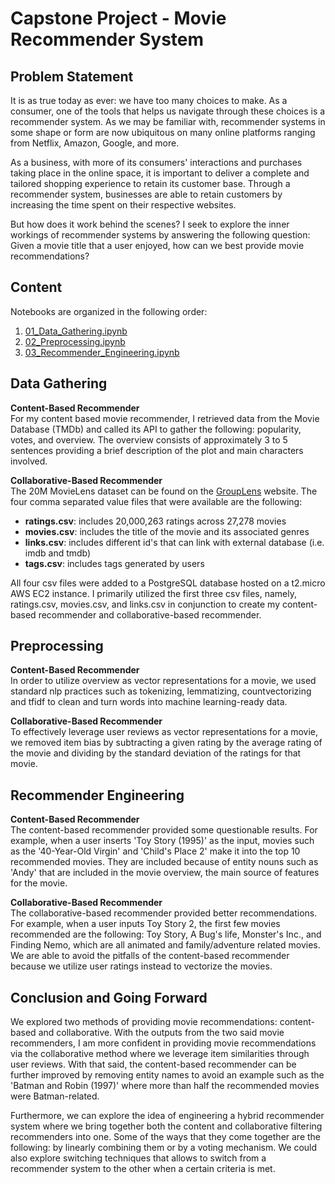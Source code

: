 # Capstone Project - Movie Recommender System

## Problem Statement
It is as true today as ever: we have too many choices to make. As a consumer, one of the tools that helps us navigate through these choices is a recommender system. As we may be familiar with, recommender systems in some shape or form are now ubiquitous on many online platforms ranging from Netflix, Amazon, Google, and more.

As a business, with more of its consumers' interactions and purchases taking place in the online space, it is important to deliver a complete and tailored shopping experience to retain its customer base. Through a recommender system, businesses are able to retain customers by increasing the time spent on their respective websites. 

But how does it work behind the scenes?  I seek to explore the inner workings of recommender systems by answering the following question: Given a movie title that a user enjoyed, how can we best provide movie recommendations?

## Content
Notebooks are organized in the following order:
1. [01_Data_Gathering.ipynb](http://localhost:8888/lab/tree/dsi%2Fprojects%2Fcapstone%2FMike_Hong_LA_6%2Fnotebooks%2F01_Data_Gathering.ipynb) <br>
2. [02_Preprocessing.ipynb](http://localhost:8888/lab/tree/dsi%2Fprojects%2Fcapstone%2FMike_Hong_LA_6%2Fnotebooks%2F02_Preprocessing.ipynb) <br>
3. [03_Recommender_Engineering.ipynb](http://localhost:8888/lab/tree/dsi%2Fprojects%2Fcapstone%2FMike_Hong_LA_6%2Fnotebooks%2F03_Recommender_Engineering.ipynb) <br>

## Data Gathering
**Content-Based Recommender** <br>
For my content based movie recommender, I retrieved data from the Movie Database (TMDb) and called its API to gather the following: popularity, votes, and overview. The overview consists of approximately 3 to 5 sentences providing a brief description of the plot and main characters involved. 

**Collaborative-Based Recommender** <br>
The 20M MovieLens dataset can be found on the [GroupLens](https://grouplens.org/datasets/movielens/20m/) website. The four comma separated value files that were available are the following:

- **ratings.csv**: includes 20,000,263 ratings across 27,278 movies
- **movies.csv**: includes the title of the movie and its associated genres
- **links.csv**: includes different id's that can link with external database (i.e. imdb and tmdb)
- **tags.csv**: includes tags generated by users 

All four csv files were added to a PostgreSQL database hosted on a t2.micro AWS EC2 instance. I primarily utilized the first three csv files, namely, ratings.csv, movies.csv, and links.csv in conjunction to create my content-based recommender and collaborative-based recommender. 

## Preprocessing
**Content-Based Recommender** <br>
In order to utilize overview as vector representations for a movie, we used standard nlp practices such as tokenizing, lemmatizing, countvectorizing and tfidf to clean and turn words into machine learning-ready data. 

**Collaborative-Based Recommender** <br>
To effectively leverage user reviews as vector representations for a movie, we removed item bias by subtracting a given rating by the average rating of the movie and dividing by the standard deviation of the ratings for that movie. 


## Recommender Engineering
**Content-Based Recommender** <br>
The content-based recommender provided some questionable results. For example, when a user inserts 'Toy Story (1995)' as the input, movies such as the '40-Year-Old Virgin' and 'Child's Place 2' make it into the top 10 recommended movies. They are included because of entity nouns such as 'Andy' that are included in the movie overview, the main source of features for the movie. 

**Collaborative-Based Recommender** <br>
The collaborative-based recommender provided better recommendations. For example, when a user inputs Toy Story 2, the first few movies recommended are the following: Toy Story, A Bug's life, Monster's Inc., and Finding Nemo, which are all animated and family/adventure related movies. We are able to avoid the pitfalls of the content-based recommender because we utilize user ratings instead to vectorize the movies. 

## Conclusion and Going Forward
We explored two methods of providing movie recommendations: content-based and collaborative. With the outputs from the two said movie recommenders, I am more confident in providing movie recommendations via the collaborative method where we leverage item similarities through user reviews. With that said, the content-based recommender can be further improved by removing entity names to avoid an example such as the 'Batman and Robin (1997)' where more than half the recommended movies were Batman-related. <br>

Furthermore, we can explore the idea of engineering a hybrid recommender system where we bring together both the content and collaborative filtering recommenders into one. Some of the ways that they come together are the following: by linearly combining them or by a voting mechanism. We could also explore switching techniques that allows to switch from a recommender system to the other when a certain criteria is met. 

